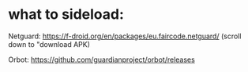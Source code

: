 # what to sideload:

Netguard:
https://f-droid.org/en/packages/eu.faircode.netguard/ (scroll down to "download APK)

Orbot:
https://github.com/guardianproject/orbot/releases 
